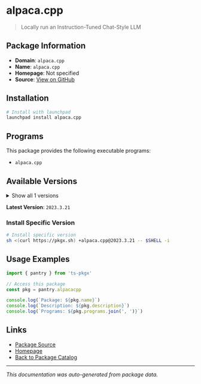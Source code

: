 # alpaca.cpp

> Locally run an Instruction-Tuned Chat-Style LLM

## Package Information

- **Domain**: `alpaca.cpp`
- **Name**: `alpaca.cpp`
- **Homepage**: Not specified
- **Source**: [View on GitHub](https://github.com/pkgxdev/pantry/tree/main/projects/github.com/antimatter15/alpaca.cpp/package.yml)

## Installation

```bash
# Install with launchpad
launchpad install alpaca.cpp
```

## Programs

This package provides the following executable programs:

- `alpaca.cpp`

## Available Versions

<details>
<summary>Show all 1 versions</summary>

- `2023.3.21`

</details>

**Latest Version**: `2023.3.21`

### Install Specific Version

```bash
# Install specific version
sh <(curl https://pkgx.sh) +alpaca.cpp@2023.3.21 -- $SHELL -i
```

## Usage Examples

```typescript
import { pantry } from 'ts-pkgx'

// Access this package
const pkg = pantry.alpacacpp

console.log(`Package: ${pkg.name}`)
console.log(`Description: ${pkg.description}`)
console.log(`Programs: ${pkg.programs.join(', ')}`)
```

## Links

- [Package Source](https://github.com/pkgxdev/pantry/tree/main/projects/github.com/antimatter15/alpaca.cpp/package.yml)
- [Homepage](#)
- [Back to Package Catalog](../package-catalog.md)

---

*This documentation was auto-generated from package data.*
